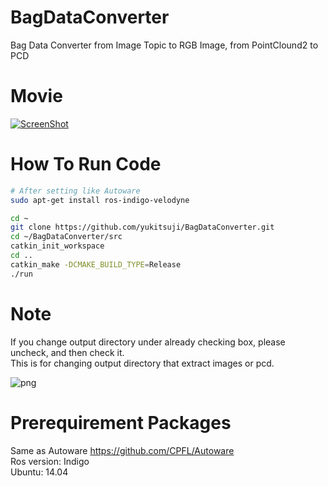# BagDataConverter
Bag Data Converter  from Image Topic to RGB Image, from PointClound2 to PCD

# Movie
[![ScreenShot](http://img.youtube.com/vi/oejMGJrsObo/0.jpg)](https://www.youtube.com/watch?v=oejMGJrsObo&feature=youtu.be)


# How To Run Code

```bash
# After setting like Autoware
sudo apt-get install ros-indigo-velodyne

cd ~
git clone https://github.com/yukitsuji/BagDataConverter.git
cd ~/BagDataConverter/src
catkin_init_workspace
cd ..
catkin_make -DCMAKE_BUILD_TYPE=Release
./run  
```
# Note
If you change output directory under already checking box, please uncheck, and then check it.  
This is for changing output directory that extract images or pcd.  

![png](https://github.com/yukitsuji/BagDataConverter/blob/master/image_for_readme/output_dir.png)


# Prerequirement Packages
Same as Autoware <https://github.com/CPFL/Autoware>  
Ros version: Indigo  
Ubuntu: 14.04
